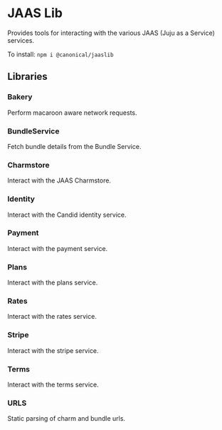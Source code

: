 # JAAS Lib

Provides tools for interacting with the various JAAS (Juju as a Service) services.

To install: `npm i @canonical/jaaslib`

## Libraries

### Bakery
Perform macaroon aware network requests.

### BundleService
Fetch bundle details from the Bundle Service.

### Charmstore
Interact with the JAAS Charmstore.

### Identity
Interact with the Candid identity service.

### Payment
Interact with the payment service.

### Plans
Interact with the plans service.

### Rates
Interact with the rates service.

### Stripe
Interact with the stripe service.

### Terms
Interact with the terms service.

### URLS
Static parsing of charm and bundle urls.
